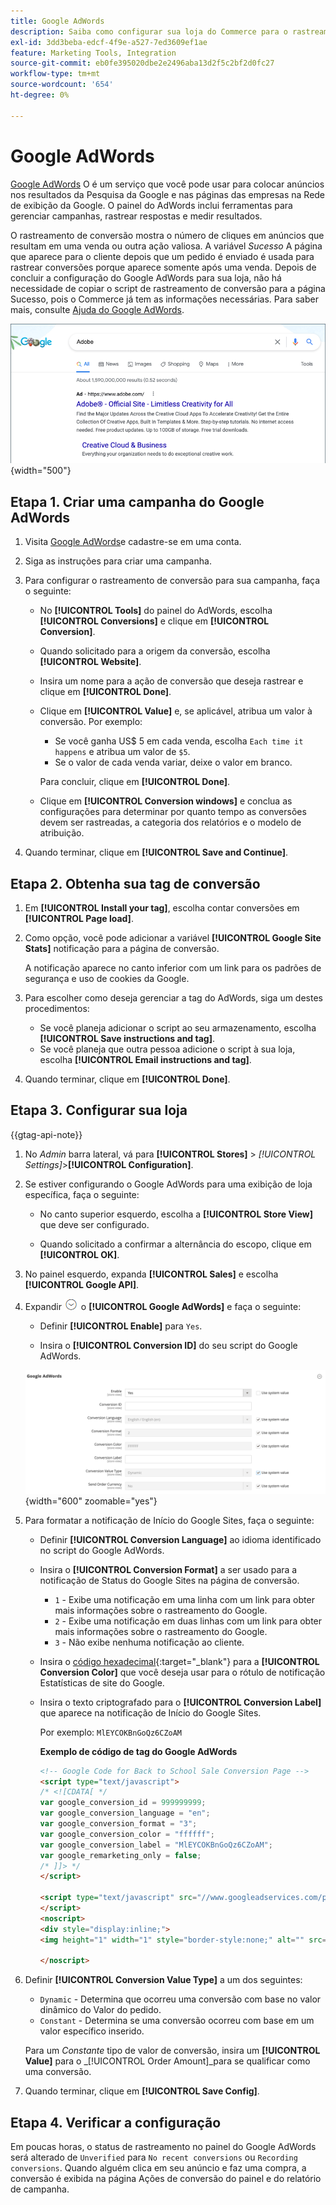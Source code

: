 ```yaml
---
title: Google AdWords
description: Saiba como configurar sua loja do Commerce para o rastreamento de conversão do Google AdWords para medir os cliques em anúncios que levam a uma venda ou outra ação valiosa.
exl-id: 3dd3beba-edcf-4f9e-a527-7ed3609ef1ae
feature: Marketing Tools, Integration
source-git-commit: eb0fe395020dbe2e2496aba13d2f5c2bf2d0fc27
workflow-type: tm+mt
source-wordcount: '654'
ht-degree: 0%

---
```


# Google AdWords

[Google AdWords][1] O é um serviço que você pode usar para colocar anúncios nos resultados da Pesquisa da Google e nas páginas das empresas na Rede de exibição da Google. O painel do AdWords inclui ferramentas para gerenciar campanhas, rastrear respostas e medir resultados.

O rastreamento de conversão mostra o número de cliques em anúncios que resultam em uma venda ou outra ação valiosa. A variável _Sucesso_ A página que aparece para o cliente depois que um pedido é enviado é usada para rastrear conversões porque aparece somente após uma venda. Depois de concluir a configuração do Google AdWords para sua loja, não há necessidade de copiar o script de rastreamento de conversão para a página Sucesso, pois o Commerce já tem as informações necessárias. Para saber mais, consulte [Ajuda do Google AdWords][2].

![Anúncio Adobe nos resultados de pesquisa do Google](./assets/google-adwords-adobe-ad.png){width="500"}

## Etapa 1. Criar uma campanha do Google AdWords

1. Visita [Google AdWords][3]e cadastre-se em uma conta.

1. Siga as instruções para criar uma campanha.

1. Para configurar o rastreamento de conversão para sua campanha, faça o seguinte:

   - No **[!UICONTROL Tools]** do painel do AdWords, escolha **[!UICONTROL Conversions]** e clique em **[!UICONTROL Conversion]**.

   - Quando solicitado para a origem da conversão, escolha **[!UICONTROL Website]**.

   - Insira um nome para a ação de conversão que deseja rastrear e clique em **[!UICONTROL Done]**.

   - Clique em **[!UICONTROL Value]** e, se aplicável, atribua um valor à conversão. Por exemplo:

      - Se você ganha US$ 5 em cada venda, escolha `Each time it happens` e atribua um valor de `$5`.
      - Se o valor de cada venda variar, deixe o valor em branco.

     Para concluir, clique em **[!UICONTROL Done]**.

   - Clique em **[!UICONTROL Conversion windows]** e conclua as configurações para determinar por quanto tempo as conversões devem ser rastreadas, a categoria dos relatórios e o modelo de atribuição.

1. Quando terminar, clique em **[!UICONTROL Save and Continue]**.

## Etapa 2. Obtenha sua tag de conversão

1. Em **[!UICONTROL Install your tag]**, escolha contar conversões em **[!UICONTROL Page load]**.

1. Como opção, você pode adicionar a variável **[!UICONTROL Google Site Stats]** notificação para a página de conversão.

   A notificação aparece no canto inferior com um link para os padrões de segurança e uso de cookies da Google.

1. Para escolher como deseja gerenciar a tag do AdWords, siga um destes procedimentos:

   - Se você planeja adicionar o script ao seu armazenamento, escolha **[!UICONTROL Save instructions and tag]**.
   - Se você planeja que outra pessoa adicione o script à sua loja, escolha **[!UICONTROL Email instructions and tag]**.

1. Quando terminar, clique em **[!UICONTROL Done]**.

## Etapa 3. Configurar sua loja

{{gtag-api-note}}

1. No _Admin_ barra lateral, vá para **[!UICONTROL Stores]** > _[!UICONTROL Settings]_>**[!UICONTROL Configuration]**.

1. Se estiver configurando o Google AdWords para uma exibição de loja específica, faça o seguinte:

   - No canto superior esquerdo, escolha a **[!UICONTROL Store View]** que deve ser configurado.

   - Quando solicitado a confirmar a alternância do escopo, clique em **[!UICONTROL OK]**.

1. No painel esquerdo, expanda **[!UICONTROL Sales]** e escolha **[!UICONTROL Google API]**.

1. Expandir ![Seletor de expansão](../assets/icon-display-expand.png) o **[!UICONTROL Google AdWords]** e faça o seguinte:

   - Definir **[!UICONTROL Enable]** para `Yes`.

   - Insira o **[!UICONTROL Conversion ID]** do seu script do Google AdWords.

   ![Configuração de vendas - API do Google Ads](../configuration-reference/sales/assets/google-api-google-adwords.png){width="600" zoomable="yes"}

1. Para formatar a notificação de Início do Google Sites, faça o seguinte:

   - Definir **[!UICONTROL Conversion Language]** ao idioma identificado no script do Google AdWords.

   - Insira o **[!UICONTROL Conversion Format]** a ser usado para a notificação de Status do Google Sites na página de conversão.

      - `1`  - Exibe uma notificação em uma linha com um link para obter mais informações sobre o rastreamento do Google.
      - `2` - Exibe uma notificação em duas linhas com um link para obter mais informações sobre o rastreamento do Google.
      - `3` - Não exibe nenhuma notificação ao cliente.

   - Insira o [código hexadecimal][4]{:target=&quot;_blank&quot;} para a **[!UICONTROL Conversion Color]** que você deseja usar para o rótulo de notificação Estatísticas de site do Google.

   - Insira o texto criptografado para o **[!UICONTROL Conversion Label]** que aparece na notificação de Início do Google Sites.

     Por exemplo: `MlEYCOKBnGoQz6CZoAM`

     **Exemplo de código de tag do Google AdWords**

     ```html
     <!-- Google Code for Back to School Sale Conversion Page -->
     <script type="text/javascript">
     /* <![CDATA[ */
     var google_conversion_id = 999999999;
     var google_conversion_language = "en";
     var google_conversion_format = "3";
     var google_conversion_color = "ffffff";
     var google_conversion_label = "MlEYCOKBnGoQz6CZoAM";
     var google_remarketing_only = false;
     /* ]]> */
     </script>
     
     <script type="text/javascript" src="//www.googleadservices.com/pagead/conversion.js">
     </script>
     <noscript>
     <div style="display:inline;">
     <img height="1" width="1" style="border-style:none;" alt="" src="//www.googleadservices.com/pagead/conversion/872829007/?label=MlEYCOKBnGoQz6CZoAM&amp;guid=ON&amp;script=0"/>
     
     </noscript>
     ```

1. Definir **[!UICONTROL Conversion Value Type]** a um dos seguintes:

   - `Dynamic` - Determina que ocorreu uma conversão com base no valor dinâmico do Valor do pedido.
   - `Constant` - Determina se uma conversão ocorreu com base em um valor específico inserido.

   Para um _Constante_ tipo de valor de conversão, insira um **[!UICONTROL Value]** para o _[!UICONTROL Order Amount]_para se qualificar como uma conversão.

1. Quando terminar, clique em **[!UICONTROL Save Config]**.

## Etapa 4. Verificar a configuração

Em poucas horas, o status de rastreamento no painel do Google AdWords será alterado de `Unverified` para `No recent conversions` ou `Recording conversions`. Quando alguém clica em seu anúncio e faz uma compra, a conversão é exibida na página Ações de conversão do painel e do relatório de campanha.

[1]: https://www.google.com/adwords/
[2]: https://support.google.com/adwords/answer/6095821
[3]: https://ads.google.com/
[4]: https://www.w3schools.com/colors/colors_picker.asp
